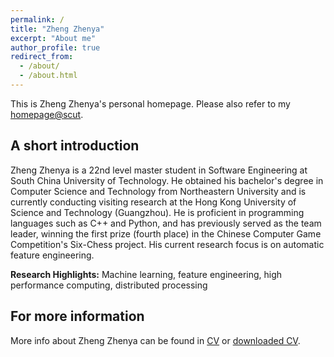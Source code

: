 ```yaml
---
permalink: /
title: "Zheng Zhenya"
excerpt: "About me"
author_profile: true
redirect_from: 
  - /about/
  - /about.html
---
```


This is Zheng Zhenya's personal homepage. Please also refer to my [homepage@scut](https://www.researchgate.net/profile/Zheng-Zhenya). 

## A short introduction
Zheng Zhenya is a 22nd level master student in Software Engineering at South China University of Technology. He obtained his bachelor's degree in Computer Science and Technology from Northeastern University and is currently conducting visiting research at the Hong Kong University of Science and Technology (Guangzhou). He is proficient in programming languages such as C++ and Python, and has previously served as the team leader, winning the first prize (fourth place) in the Chinese Computer Game Competition's Six-Chess project. His current research focus is on automatic feature engineering.

<b>Research Highlights:</b>
Machine learning, feature engineering, high performance computing, distributed processing

<!-- ## Selected Journal Publications -->


## For more information
More info about Zheng Zhenya can be found in [CV](https://zhenyazheng.github.io/cv/) or [downloaded CV](http://zhenyazheng.github.io/files/CV_ZhengZhenya.pdf).
